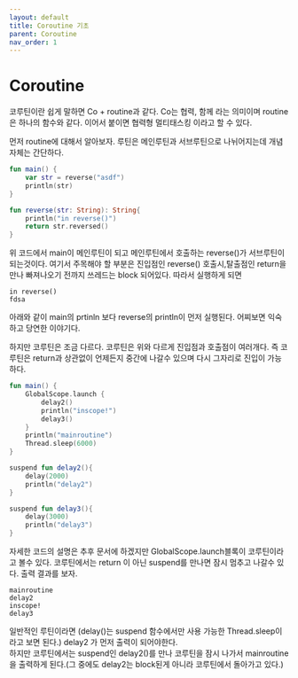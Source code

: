 ```yaml
---
layout: default
title: Coroutine 기초
parent: Coroutine
nav_order: 1
---
```

# Coroutine
코루틴이란 쉽게 말하면 Co + routine과 같다. Co는 협력, 함께 라는 의미이며 routine 은 하나의 함수와 같다. 이어서 붙이면 협력형 멀티태스킹 이라고 할 수 있다.  

먼저 routine에 대해서 알아보자. 루틴은 메인루틴과 서브루틴으로 나뉘어지는데 개념자체는 간단하다. 
```kotlin
fun main() {
    var str = reverse("asdf")
    println(str)
}

fun reverse(str: String): String{
    println("in reverse()")
    return str.reversed()
}
```
위 코드에서 main이 메인루틴이 되고 메인루틴에서 호출하는 reverse()가 서브루틴이 되는것이다.
여기서 주목해야 할 부분은 진입점인 reverse() 호출시,탈출점인 return을 만나 빠져나오기 전까지 쓰레드는 block 되어있다. 따라서 실행하게 되면
```
in reverse()
fdsa
```
아래와 같이 main의 prtinln 보다 reverse의 println이 먼저 실행된다. 
어찌보면 익숙하고 당연한 이야기다.  

하지만 코루틴은 조금 다르다. 코루틴은 위와 다르게 진입점과 호출점이 여러개다.
즉 코루틴은 return과 상관없이 언제든지 중간에 나갈수 있으며 다시 그자리로 진입이 가능하다.

```kotlin
fun main() {
    GlobalScope.launch {
        delay2()
        println("inscope!")
        delay3()
    }
    println("mainroutine")
    Thread.sleep(6000)
}

suspend fun delay2(){
    delay(2000)
    println("delay2")
}

suspend fun delay3(){
    delay(3000)
    println("delay3")
}
```
자세한 코드의 설명은 추후 문서에 하겠지만 GlobalScope.launch블록이 코루틴이라고 볼수 있다. 코루틴에서는 return 이 아닌 suspend를 만나면 잠시 멈추고 나갈수 있다. 출력 결과를 보자.  
```
mainroutine
delay2
inscope!
delay3
```
일반적인 루틴이라면 (delay()는 suspend 함수에서만 사용 가능한 Thread.sleep이라고 보면 된다.) delay2 가 먼저 출력이 되어야한다.  
하지만 코루틴에서는 suspend인 delay2()를 만나 코루틴을 잠시 나가서 mainroutine을 출력하게 된다.(그 중에도 delay2는 block된게 아니라 코루틴에서 돌아가고 있다.) 